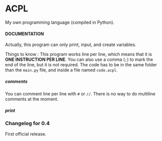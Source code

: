 # ACPL
My own programming language (compiled in Python).

#### DOCUMENTATION ####
Actually, this program can only print, input, and create variables.

Things to know :
This program works line per line, which means that it is **ONE INSTRUCTION PER LINE**.
You can also use a comma (`;`) to mark the end of the line, but it is not required.
The code has to be in the same folder than the `main.py` file, and inside a file named `code.acpl`.

##### comments ######
You can comment line per line with `#` or `//`.
There is no way to do multiline comments at the moment.

##### print #####



### Changelog for 0.4 ###
First official release.
